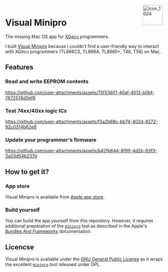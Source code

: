 <img align="right" width="64" height="64" alt="icon_1024" src="https://github.com/user-attachments/assets/5a887d1f-420f-49a9-929d-f6f47c526bfc" />

# Visual Minipro

The missing Mac OS app for [XGecu](http://www.xgecu.com/en/) programmers. 

I built [Visual Minipro](https://apps.apple.com/app/id6747261192) because I couldn't find a user-friendly way to interact with XGecu programmers (TL866CS, TL866A, TL866II+, T48, T56) on Mac.

## Features

### Read and write EEPROM contents
https://github.com/user-attachments/assets/75f53601-40af-4012-b0bf-7672574d0ef6

### Test 74xx/40xx logic ICs
https://github.com/user-attachments/assets/f3a2b88c-bb74-402d-9272-92c0314b62e6

### Update your programmer's firmware
https://github.com/user-attachments/assets/b42fb644-8f99-4d2b-93f3-3a03d54b237d

## How to get it?

### App store

Visual Minipro is available from [Apple app store](https://apps.apple.com/us/app/visual-minipro/id6747261192).

### Build yourself

You can build the app yourself from this repository. However, it requires additional preparation of the [`minipro`](https://gitlab.com/DavidGriffith/minipro) tool as described in the Apple's [Bundles And Frameworks](https://developer.apple.com/documentation/xcode/bundles-and-frameworks) documentation. 

## Licencse 

Visual Minipro is available under the [GNU General Public License]([https://github.com/moozzyk/MiniproUI/blob/main/LICENSE) as it wraps the excellent [`minipro`](https://gitlab.com/DavidGriffith/minipro) tool released under GPL.
